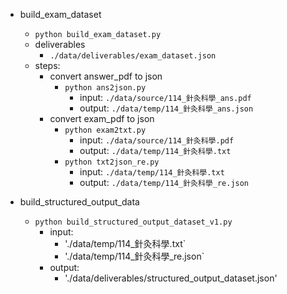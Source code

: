 - build_exam_dataset
    - `python build_exam_dataset.py`
    - deliverables
        - `./data/deliverables/exam_dataset.json`
    - steps:
        - convert answer_pdf to json
            - `python ans2json.py`
                - input: `./data/source/114_針灸科學_ans.pdf`
                - output: `./data/temp/114_針灸科學_ans.json`
        - convert exam_pdf to json
            - `python exam2txt.py`
                - input: `./data/source/114_針灸科學.pdf`
                - output: `./data/temp/114_針灸科學.txt`
            - `python txt2json_re.py`
                - input: `./data/temp/114_針灸科學.txt`
                - output: `./data/temp/114_針灸科學_re.json`

- build_structured_output_data
    - `python build_structured_output_dataset_v1.py`
        - input: 
            - './data/temp/114_針灸科學.txt`
            - './data/temp/114_針灸科學_re.json`
        - output:
            - './data/deliverables/structured_output_dataset.json'

